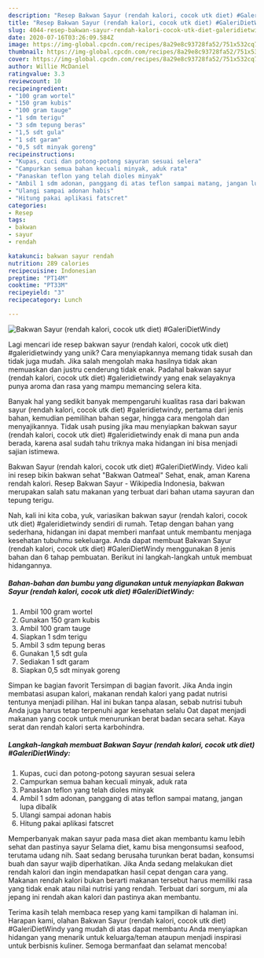 ```yaml
---
description: "Resep Bakwan Sayur (rendah kalori, cocok utk diet) #GaleriDietWindy yang Lezat Sekali"
title: "Resep Bakwan Sayur (rendah kalori, cocok utk diet) #GaleriDietWindy yang Lezat Sekali"
slug: 4044-resep-bakwan-sayur-rendah-kalori-cocok-utk-diet-galeridietwindy-yang-lezat-sekali
date: 2020-07-16T03:26:09.584Z
image: https://img-global.cpcdn.com/recipes/8a29e8c93728fa52/751x532cq70/bakwan-sayur-rendah-kalori-cocok-utk-diet-galeridietwindy-foto-resep-utama.jpg
thumbnail: https://img-global.cpcdn.com/recipes/8a29e8c93728fa52/751x532cq70/bakwan-sayur-rendah-kalori-cocok-utk-diet-galeridietwindy-foto-resep-utama.jpg
cover: https://img-global.cpcdn.com/recipes/8a29e8c93728fa52/751x532cq70/bakwan-sayur-rendah-kalori-cocok-utk-diet-galeridietwindy-foto-resep-utama.jpg
author: Willie McDaniel
ratingvalue: 3.3
reviewcount: 10
recipeingredient:
- "100 gram wortel"
- "150 gram kubis"
- "100 gram tauge"
- "1 sdm terigu"
- "3 sdm tepung beras"
- "1,5 sdt gula"
- "1 sdt garam"
- "0,5 sdt minyak goreng"
recipeinstructions:
- "Kupas, cuci dan potong-potong sayuran sesuai selera"
- "Campurkan semua bahan kecuali minyak, aduk rata"
- "Panaskan teflon yang telah dioles minyak"
- "Ambil 1 sdm adonan, panggang di atas teflon sampai matang, jangan lupa dibalik"
- "Ulangi sampai adonan habis"
- "Hitung pakai aplikasi fatscret"
categories:
- Resep
tags:
- bakwan
- sayur
- rendah

katakunci: bakwan sayur rendah 
nutrition: 289 calories
recipecuisine: Indonesian
preptime: "PT14M"
cooktime: "PT33M"
recipeyield: "3"
recipecategory: Lunch

---
```



![Bakwan Sayur (rendah kalori, cocok utk diet) #GaleriDietWindy](https://img-global.cpcdn.com/recipes/8a29e8c93728fa52/751x532cq70/bakwan-sayur-rendah-kalori-cocok-utk-diet-galeridietwindy-foto-resep-utama.jpg)

Lagi mencari ide resep bakwan sayur (rendah kalori, cocok utk diet) #galeridietwindy yang unik? Cara menyiapkannya memang tidak susah dan tidak juga mudah. Jika salah mengolah maka hasilnya tidak akan memuaskan dan justru cenderung tidak enak. Padahal bakwan sayur (rendah kalori, cocok utk diet) #galeridietwindy yang enak selayaknya punya aroma dan rasa yang mampu memancing selera kita.

Banyak hal yang sedikit banyak mempengaruhi kualitas rasa dari bakwan sayur (rendah kalori, cocok utk diet) #galeridietwindy, pertama dari jenis bahan, kemudian pemilihan bahan segar, hingga cara mengolah dan menyajikannya. Tidak usah pusing jika mau menyiapkan bakwan sayur (rendah kalori, cocok utk diet) #galeridietwindy enak di mana pun anda berada, karena asal sudah tahu triknya maka hidangan ini bisa menjadi sajian istimewa.

Bakwan Sayur (rendah kalori, cocok utk diet) #GaleriDietWindy. Video kali ini resep bikin bakwan sehat &#34;Bakwan Oatmeal&#34; Sehat, enak, aman Karena rendah kalori. Resep Bakwan Sayur - Wikipedia Indonesia, bakwan merupakan salah satu makanan yang terbuat dari bahan utama sayuran dan tepung terigu.


Nah, kali ini kita coba, yuk, variasikan bakwan sayur (rendah kalori, cocok utk diet) #galeridietwindy sendiri di rumah. Tetap dengan bahan yang sederhana, hidangan ini dapat memberi manfaat untuk membantu menjaga kesehatan tubuhmu sekeluarga. Anda dapat membuat Bakwan Sayur (rendah kalori, cocok utk diet) #GaleriDietWindy menggunakan 8 jenis bahan dan 6 tahap pembuatan. Berikut ini langkah-langkah untuk membuat hidangannya.

<!--inarticleads1-->

##### Bahan-bahan dan bumbu yang digunakan untuk menyiapkan Bakwan Sayur (rendah kalori, cocok utk diet) #GaleriDietWindy:

1. Ambil 100 gram wortel
1. Gunakan 150 gram kubis
1. Ambil 100 gram tauge
1. Siapkan 1 sdm terigu
1. Ambil 3 sdm tepung beras
1. Gunakan 1,5 sdt gula
1. Sediakan 1 sdt garam
1. Siapkan 0,5 sdt minyak goreng


Simpan ke bagian favorit Tersimpan di bagian favorit. Jika Anda ingin membatasi asupan kalori, makanan rendah kalori yang padat nutrisi tentunya menjadi pilihan. Hal ini bukan tanpa alasan, sebab nutrisi tubuh Anda juga harus tetap terpenuhi agar kesehatan selalu Oat dapat menjadi makanan yang cocok untuk menurunkan berat badan secara sehat. Kaya serat dan rendah kalori serta karbohindra. 

<!--inarticleads2-->

##### Langkah-langkah membuat Bakwan Sayur (rendah kalori, cocok utk diet) #GaleriDietWindy:

1. Kupas, cuci dan potong-potong sayuran sesuai selera
1. Campurkan semua bahan kecuali minyak, aduk rata
1. Panaskan teflon yang telah dioles minyak
1. Ambil 1 sdm adonan, panggang di atas teflon sampai matang, jangan lupa dibalik
1. Ulangi sampai adonan habis
1. Hitung pakai aplikasi fatscret


Memperbanyak makan sayur pada masa diet akan membantu kamu lebih sehat dan pastinya sayur Selama diet, kamu bisa mengonsumsi seafood, terutama udang nih. Saat sedang berusaha turunkan berat badan, konsumsi buah dan sayur wajib diperhatikan. Jika Anda sedang melakukan diet rendah kalori dan ingin mendapatkan hasil cepat dengan cara yang. Makanan rendah kalori bukan berarti makanan tersebut harus memiliki rasa yang tidak enak atau nilai nutrisi yang rendah. Terbuat dari sorgum, mi ala jepang ini rendah akan kalori dan pastinya akan membantu. 

Terima kasih telah membaca resep yang kami tampilkan di halaman ini. Harapan kami, olahan Bakwan Sayur (rendah kalori, cocok utk diet) #GaleriDietWindy yang mudah di atas dapat membantu Anda menyiapkan hidangan yang menarik untuk keluarga/teman ataupun menjadi inspirasi untuk berbisnis kuliner. Semoga bermanfaat dan selamat mencoba!
